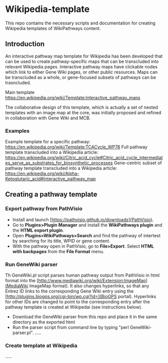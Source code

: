 # Wikipedia-template
This repo contains the necessary scripts and documentation for creating Wikipedia templates of WikiPathways content.

## Introduction
An interactive pathway map template for Wikipedia has been developed that can be used to create pathway-specific maps that can be transcluded into relevant Wikipedia pages. Interactive pathway maps have clickable nodes which link to either Gene Wiki pages, or other public resources. Maps can be transcluded as a whole, or gene-focused subsets of pathways can be trasncluded. 

Main template https://en.wikipedia.org/wiki/Template:Interactive_pathway_maps

The collaborative design of this template, which is actually a set of nested templates with an image map at the core, was initially proposed and refined in collaboration with Gene Wiki and MCB. 

### Examples
Example template for a specific pathway: https://en.wikipedia.org/wiki/Template:TCACycle_WP78
Full pathway template transcluded into a Wikipedia article: 
https://en.wikipedia.org/wiki/Citric_acid_cycle#Citric_acid_cycle_intermediates_serve_as_substrates_for_biosynthetic_processes
Gene-centric subset of pathway template transcluded into a Wikipedia article: https://en.wikipedia.org/wiki/Alpha-Ketoglutaric_acid#Interactive_pathway_map

## Creating a pathway template

### Export pathway from PathVisio
* Install and launch [https://pathvisio.github.io/downloads](PathVisio).
* Go to **Plugins>Plugin Manager** and install the **WikiPathways plugin** and the **HTML export plugin**. 
* Open **Plugins>WikiPathways>Search** and find the pathway of intertest by searching for its title, WPID or gene content.
* With the pathway open in PathVisio, go to **File>Export**. Select **HTML with backpages** from the **File Format** menu. 

### Run GeneWiki parser

Th GeneWiki.pl script parses human pathway output from PathVisio in html format into the [http://www.mediawiki.org/wiki/Extension:ImageMap](MediaWiki ImageMap format). It also changes hyperlinks, so that any Entrez ID links to the corresponding Gene Wiki entry using the [http://plugins.biogps.org/cgi-bin/wp.cgi?id=](BioGPS portal). Hyperlinks for other IDs are changed to point to the corresponding entry after the pathway template is created at Wikipedai (see instructions below). 

* Download the GeneWiki parser from this repo and place it in the same directory as the exported html
* Run the parser script from command line by typing "perl GeneWiki-parser.pl".
.....

### Create template at Wikipedia

.....


